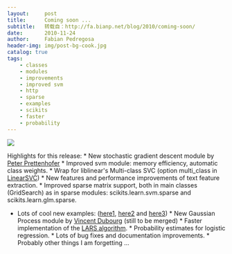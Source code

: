 ```yaml
---
layout:     post
title:      Coming soon ...
subtitle:   转载自：http://fa.bianp.net/blog/2010/coming-soon/
date:       2010-11-24
author:     Fabian Pedregosa
header-img: img/post-bg-cook.jpg
catalog: true
tags:
    - classes
    - modules
    - improvements
    - improved svm
    - http
    - sparse
    - examples
    - scikits
    - faster
    - probability
---
```

![](http://farm5.static.flickr.com/4107/5203822436_41b9c350c2.jpg)


Highlights for this release: * New stochastic
gradient descent module by [Peter Prettenhofer](http://sites.google.com/site/peterprettenhofer) * Improved svm
module: memory efficiency, automatic class weights. * Wrap for
liblinear's Multi-class SVC (option multi_class in [LinearSVC](http://scikit-learn.sourceforge.net/modules/generated/scikits.learn.svm.LinearSVC.html)) * New
features and performance improvements of text feature extraction. *
Improved sparse matrix support, both in main classes (GridSearch) as in
sparse modules: scikits.learn.svm.sparse and scikits.learn.glm.sparse.
* Lots of cool new examples: ([here1](https://github.com/scikit-learn/scikit-learn/blob/master/examples/svm/svm_gui.py), [here2](https://github.com/scikit-learn/scikit-learn/blob/master/examples/plot_species_distribution_modeling.py) and [here3](https://github.com/scikit-learn/scikit-learn/blob/master/examples/plot_face_recognition.py)) * New
Gaussian Process module by [Vincent Dubourg](https://github.com/dubourg) (still to be merged) *
Faster implementation of the [LARS algorithm](http://scikit-learn.sourceforge.net/modules/glm.html#lars-algorithm-and-its-variants). * Probability estimates
for logistic regression. * Lots of bug fixes and documentation
improvements. * Probably other things I am forgetting ...

